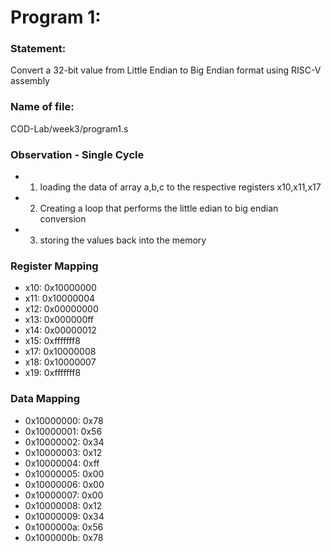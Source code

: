 # Program 1: 
### Statement:
 Convert a 32-bit value from Little Endian to Big Endian format using RISC-V assembly

### Name of file:
COD-Lab/week3/program1.s

### Observation - Single Cycle
- 1) loading the data of array a,b,c to the respective registers x10,x11,x17
- 2) Creating a loop that performs the little edian to big endian conversion
- 3) storing the values back into the memory 
 
### Register Mapping
- x10: 0x10000000
- x11: 0x10000004
- x12: 0x00000000
- x13: 0x000000ff
- x14: 0x00000012
- x15: 0xfffffff8
- x17: 0x10000008
- x18: 0x10000007
- x19: 0xfffffff8

### Data Mapping
- 0x10000000: 0x78 
- 0x10000001: 0x56
- 0x10000002: 0x34 
- 0x10000003: 0x12 
- 0x10000004: 0xff
- 0x10000005: 0x00
- 0x10000006: 0x00
- 0x10000007: 0x00
- 0x10000008: 0x12
- 0x10000009: 0x34
- 0x1000000a: 0x56
- 0x1000000b: 0x78

